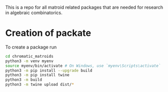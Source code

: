 This is a repo for all matroid related packages that are needed for research in algebraic combinatorics.


# Creation of packate


To create a package run

```bash
cd chromatic_matroids
python3 -m venv myenv
source myenv/bin/activate # On Windows, use `myenv\Scripts\activate`
python3 -m pip install --upgrade build
python3 -m pip install twine
python3 -m build
python3 -m twine upload dist/*
```

